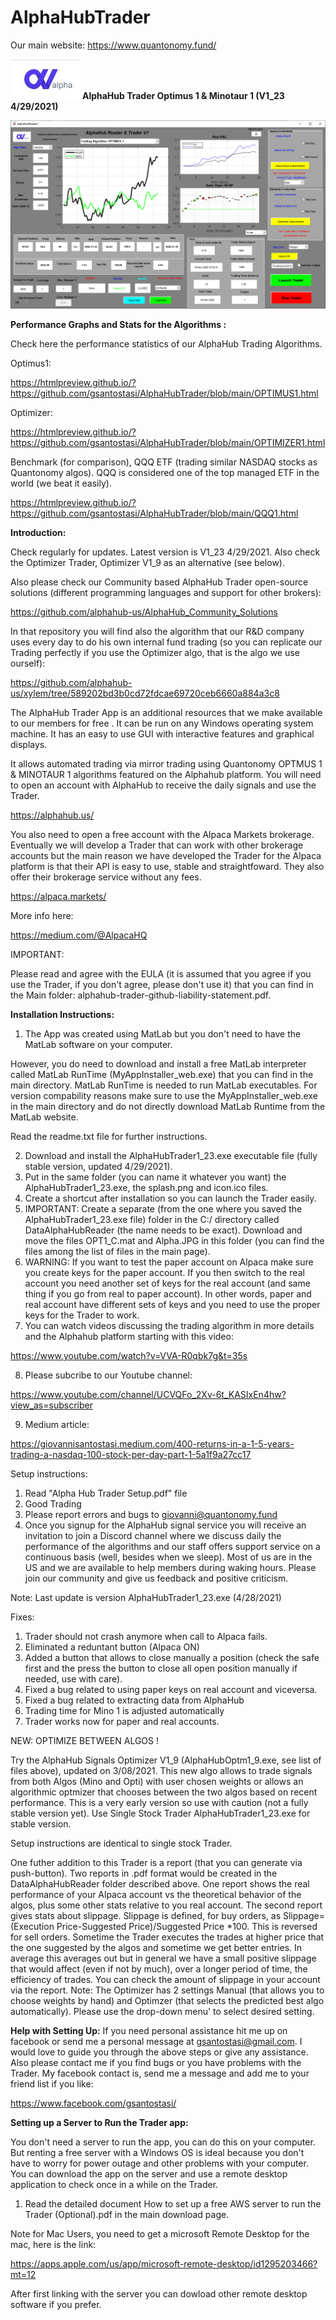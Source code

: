 # AlphaHubTrader

Our main website: https://www.quantonomy.fund/

![ScreenShot](https://github.com/gsantostasi/AlphaHubTrader/blob/main/Alpha.JPG)
__AlphaHub Trader Optimus 1 & Minotaur 1 (V1_23 4/29/2021)__

![ScreenShot](https://github.com/gsantostasi/AlphaHubTrader/blob/main/Trader_11_16.PNG)

__Performance Graphs and Stats for the Algorithms :__

Check here the performance statistics of our AlphaHub Trading Algorithms. 

Optimus1:

https://htmlpreview.github.io/?https://github.com/gsantostasi/AlphaHubTrader/blob/main/OPTIMUS1.html

Optimizer: 

https://htmlpreview.github.io/?https://github.com/gsantostasi/AlphaHubTrader/blob/main/OPTIMIZER1.html

Benchmark (for comparison), QQQ ETF (trading similar NASDAQ stocks as Quantonomy algos). QQQ is considered one of the top managed ETF in the world (we beat it easily). 

https://htmlpreview.github.io/?https://github.com/gsantostasi/AlphaHubTrader/blob/main/QQQ1.html



__Introduction:__

Check regularly for updates. Latest version is V1_23 4/29/2021. Also check the Optimizer Trader,  Optimizer V1_9 as an alternative (see below). 

Also please check our Community based AlphaHub Trader open-source solutions (different programming languages and support for other brokers):

https://github.com/alphahub-us/AlphaHub_Community_Solutions

In that repository you will find also the algorithm that our R&D company uses every day to do his own internal fund trading (so you can replicate our Trading perfectly if you use the Optimizer algo, that is the algo we use ourself):

https://github.com/alphahub-us/xylem/tree/589202bd3b0cd72fdcae69720ceb6660a884a3c8


The AlphaHub Trader App is an additional resources that we make available to our members for free . It can be run on any Windows operating system machine. 
It has an easy to use GUI with interactive features and graphical displays. 

It allows automated trading via mirror trading using Quantonomy OPTMUS 1 & MINOTAUR 1 algorithms featured on the Alphahub platform.
You will need to open an account with AlphaHub to receive the daily signals and use the Trader.

https://alphahub.us/


You also need to open a free account with the Alpaca Markets brokerage. 
Eventually we will develop a Trader that can work with other brokerage accounts but the main reason we have developed the Trader for the Alpaca platform is that their API is easy to use, stable and straightfoward. They also offer their brokerage service without any fees. 

https://alpaca.markets/

More info here:

https://medium.com/@AlpacaHQ

IMPORTANT:

Please read and agree with the EULA (it is assumed that you agree if you use the Trader, if you don't agree, please don't use it) that you can find in the Main folder: alphahub-trader-github-liability-statement.pdf. 

__Installation Instructions:__

1) The App was created using MatLab but you don't need to have the MatLab software on your computer. 

However, you do need to download and install a free MatLab interpreter called MatLab RunTime (MyAppInstaller_web.exe) that you can find in the main directory. 
MatLab RunTime is needed to run MatLab executables. For version compability reasons make sure to use the MyAppInstaller_web.exe in the main directory and do not directly download MatLab Runtime from the MatLab website. 

Read the readme.txt file for further instructions.  

2) Download and install the AlphaHubTrader1_23.exe executable file (fully stable version, updated 4/29/2021). 
3) Put in the same folder (you can name it whatever you want) the AlphaHubTrader1_23.exe, the splash.png and icon.ico files.
4) Create a shortcut after installation so you can launch the Trader easily. 
5) IMPORTANT: Create a separate (from the one where you saved the AlphaHubTrader1_23.exe file) folder in the C:/ directory called DataAlphaHubReader (the name needs to be exact). Download and move the files OPT1_C.mat and Alpha.JPG in this folder (you can find the files among the list of files in the main page). 
6) WARNING: If you want to test the paper account on Alpaca make sure you create keys for the paper account. If you then switch to the real account you need another set of keys for the real account (and same thing if you go from real to paper account). In other words, paper and real account have different sets of keys and you need to use the proper keys for the Trader to work. 
7) You can watch videos discussing the trading algorithm in more details and the Alphahub platform starting with this video:

https://www.youtube.com/watch?v=VVA-R0qbk7g&t=35s

8) Please subcribe to our Youtube channel:

https://www.youtube.com/channel/UCVQFo_2Xv-6t_KASIxEn4hw?view_as=subscriber

9) Medium article:

https://giovannisantostasi.medium.com/400-returns-in-a-1-5-years-trading-a-nasdaq-100-stock-per-day-part-1-5a1f9a27cc17

Setup instructions:

1) Read "Alpha Hub Trader Setup.pdf" file
2) Good Trading
3) Please report errors and bugs to giovanni@quantonomy.fund
4) Once you signup for the AlphaHub signal service you will receive an invitation to join a Discord channel where we discuss daily the performance of the algorithms and our staff offers support service on a continuous basis (well, besides when we sleep). Most of us are in the US and we are available to help members during waking hours. Please join our community and give us feedback and positive criticism. 

Note: Last update is version AlphaHubTrader1_23.exe (4/28/2021)

Fixes:
1) Trader should not crash anymore when call to Alpaca fails. 
2) Eliminated a reduntant button (Alpaca ON)
3) Added a button that allows to close manually a position (check the safe first and the press the button to close all open position manually if needed, use with care). 
4) Fixed a bug related to using paper keys on real account and viceversa. 
5) Fixed a bug related to extracting data from AlphaHub
6) Trading time for Mino 1 is adjusted automatically
7) Trader works now for paper and real accounts. 

NEW: OPTIMIZE BETWEEN ALGOS !

Try the AlphaHub Signals Optimizer V1_9 (AlphaHubOptm1_9.exe, see list of files above), updated on 3/08/2021.
This new algo allows to trade signals from both Algos (Mino and Opti) with user chosen weights or allows an algorithmic optmizer that chooses between the two algos based on recent performance. 
This is a very early version so use with caution (not a fully stable version yet). Use Single Stock Trader AlphaHubTrader1_23.exe for stable version. 

 Setup instructions are identical to single stock Trader. 
 
One futher addition to this Trader is a report (that you can generate via push-button). Two reports in .pdf format would be created in the DataAlphaHubReader folder described above. One report shows the real performance of your Alpaca account vs the theoretical behavior of the algos, plus some other stats relative to you real account. The second report gives stats about slippage. Slippage is defined, for buy orders, as Slippage=(Execution Price-Suggested Price)/Suggested Price *100. This is reversed for sell orders. Sometime the Trader executes the trades at higher price that the one suggested by the algos and sometime we get better entries. In average this averages out but in general we have a small positive slippage that would affect (even if not by much), over a longer period of time, the efficiency of trades. You can check the amount of slippage in your account via the report. 
Note:
The Optimizer has 2 settings Manual (that allows you to choose weights by hand) and Optimzer (that selects the predicted best algo automatically). Please use the drop-down menu' to select desired setting.  

__Help with Setting Up:__
If you need personal assistance hit me up on facebook or send me a personal message at gsantostasi@gmail.com. I would love to guide you through the above steps or give any assistance. Also please contact me if you find bugs or you have problems with the Trader. 
My facebook contact is, send me a message and add me to your friend list if you like:

https://www.facebook.com/gsantostasi/

__Setting up a Server to Run the Trader app:__

You don't need a server to run the app, you can do this on your computer. But renting a free server with a Windows OS is ideal because you don't have to worry for power outage and other problems with your computer. 
You can download the app on the server and use a remote desktop application to check once in a while on the Trader. 

1) Read the detailed document How to set up a free AWS server to run the Trader (Optional).pdf in the main download page. 

Note for Mac Users, you need to get a microsoft Remote Desktop for the mac, here is the link:  

https://apps.apple.com/us/app/microsoft-remote-desktop/id1295203466?mt=12

After first linking with the server you can dowload other remote desktop software if you prefer. 




